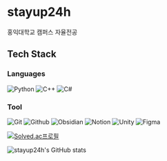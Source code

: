 # stayup24h

홍익대학교 캠퍼스 자율전공

## Tech Stack
### Languages
![Python](https://img.shields.io/badge/Python-3776AB?&logo=Python&logoColor=white)
![C++](https://img.shields.io/badge/c++-%2300599C.svg?style=flat&logo=c%2B%2B&logoColor=white)
![C#](https://img.shields.io/badge/c%23-%23239120.svg?style=flat&logo=csharp&logoColor=white)

### Tool
![Git](https://img.shields.io/badge/git-F05033?style=flat&logo=git&logoColor=white)
![Github](https://img.shields.io/badge/github-000000?style=flat&logo=github&logoColor=white)
![Obsidian](https://img.shields.io/badge/Obsidian-7C3AED?style=flat&logo=obsidian&logoColor=white)
![Notion](https://img.shields.io/badge/Notion-F3F3F3?style=flat&logo=notion&logoColor=black)
![Unity](https://img.shields.io/badge/Unity-000000?style=flat&logo=unity&logoColor=white)
![Figma](https://img.shields.io/badge/Figma-F24E1E?style=flat&logo=Figma&logoColor=white)

[![Solved.ac프로필](http://mazassumnida.wtf/api/generate_badge?boj=stayup24h)](https://solved.ac/stayup24h)

![stayup24h's GitHub stats](https://github-readme-stats.vercel.app/api?username=stayup24h&show_icons=true&theme=radical)